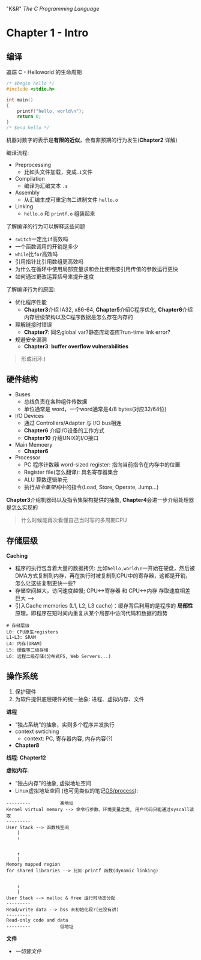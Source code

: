"K&R" *The C Programming Language*


# Chapter 1 - Intro

## 编译

追踪 C - Helloworld 的生命周期

```c
/* $begin hello */
#include <stdio.h>

int main() 
{
    printf("hello, world\n");
    return 0;
}
/* $end hello */
```

机器对数字的表示是**有限的近似**，会有非预期的行为发生(**Chapter2** 详解)

编译流程:
- Preprocessing
  - 比如头文件加载，变成`.i`文件
- Compilation
  - 编译为汇编文本 `.s`
- Assembly
  - 从汇编生成可重定向二进制文件 `hello.o`
- Linking
  - `hello.o` 和 `printf.o` 组装起来

了解编译的行为可以解释这些问题
- `switch`一定比`if`高效吗
- 一个函数调用的开销是多少
- `while`比`for`高效吗
- 引用指针比引用数组更高效吗
- 为什么在循环中使用局部变量求和会比使用按引用传值的参数运行更快
- 如何通过更改运算括号来提升速度

了解编译行为的原因:
- 优化程序性能
  - **Chapter3**介绍 IA32, x86-64, **Chapter5**介绍C程序优化, **Chapter6**介绍内存层级架构以及C程序数据是怎么存在内存的
- 理解链接时错误
  - **Chapter7**: 同名global var?静态库动态库?run-time link error?
- 规避安全漏洞
  - **Chapter3**: **buffer overflow vulnerabilities**

> 形成闭环:) 

## 硬件结构

- Buses
  - 总线负责在各种组件传数据
  - 单位通常是 word，一个word通常是4/8 bytes(对应32/64位)
- I/O Devices
  - 通过 Controllers/Adapter 与 I/O bus相连
  - **Chapter6** 介绍I/O设备的工作方式
  - **Chapter10** 介绍UNIX的I/O接口
- Main Memoery
  - **Chapter6**
- Processor
  - PC 程序计数器 word-sized register: 指向当前指令在内存中的位置
  - Register file(怎么翻译): 具名寄存器集合
  - ALU 算数逻辑单元
  - 执行*指令集架构*中的指令(Load, Store, Operate, Jump...)

**Chapter3**介绍机器码以及指令集架构提供的抽象, **Chapter4**会进一步介绍处理器是怎么实现的

> 什么时候能再次看懂自己当时写的多周期CPU

## 存储层级

**Caching**

- 程序的执行包含着大量的数据拷贝: 比如`hello,world\n`一开始在硬盘，然后被DMA方式复制到内存，再在执行时被复制到CPU中的寄存器，这都是开销，怎么让这些复制更快一些?
- 存储空间越大，访问速度越慢; CPU<->寄存器 和 CPU<->内存 存取速度相差巨大 --> 
- 引入Cache memories (L1, L2, L3 cache)：缓存背后利用的是程序的 **局部性** 原理，即程序在短时间内重复从某个局部中访问代码和数据的趋势

```
# 存储层级
L0: CPU原生registers
L1~L3: SRAM
L4: 内存(DRAM)
L5: 硬盘等二级存储
L6: 远程二级存储(分布式FS, Web Servers...)
```

## 操作系统

1. 保护硬件
2. 为软件提供底层硬件的统一抽象: 进程、虚拟内存、文件

**进程**
- “独占系统”的抽象，实则多个程序并发执行
- context swtiching
  - context: PC, 寄存器内容, 内存内容(?)
- **Chapter8**

**线程**: **Chapter12**

**虚拟内存**:
- “独占内存”的抽象, 虚拟地址空间
- Linux虚拟地址空间 (也可见类似的笔记[OS/process](../../OS/process.md)):
```
---------           高地址
Kernel virtual memory --> 命令行参数、环境变量之类, 用户代码只能通过syscall读取
---------
User Stack --> 函数栈空间
    |
    ↓


    ↑
    |
Memory mapped region 
for shared libraries --> 比如 printf 函数(dynamic linking)


    ↑
    |
User Stack --> malloc & free 运行时动态分配
---------
Read/write data --> bss 未初始化段?(还没有讲)
---------
Read-only code and data
---------           低地址
```

**文件**
- *一切皆文件*